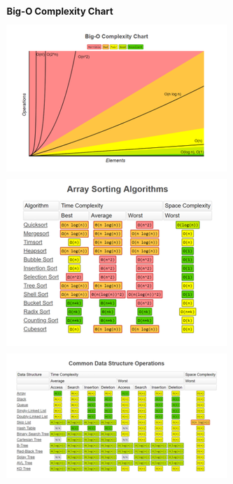 ## Big-O Complexity Chart

![big-O-complexity-chart](big-O-complexity-chart.png)

![array-sorting-algorithms](array-sorting-algorithms.png)

![common-data-structure-operations](common-data-structure-operations.png)
